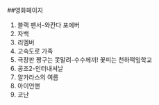 ##영화페이지
1. 블랙 팬서-와칸다 포에버
2. 자백
3. 리멤버
4. 고속도로 가족
5. 극장판 짱구는 못말려-수수께끼! 꽃피는 천하떡잎학교
6. 공조2-인터내셔날
7. 알카라스의 여름
8. 아이언맨
9. 코난

